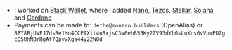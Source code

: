 - I worked on [Stack Wallet](https://github.com/cypherstack/stack_wallet), where I added [Nano](https://github.com/cypherstack/stack_wallet/pull/544), [Tezos](https://github.com/cypherstack/stack_wallet/pull/591), [Stellar](https://github.com/cypherstack/stack_wallet/pull/615), [Solana](https://github.com/cypherstack/stack_wallet/pull/816) and [Cardano](https://github.com/cypherstack/stack_wallet/pull/995)
- Payments can be made to: `dethe@monero.builders` (OpenAlias) or `88Y8RjUVEJ7dsRe1Mo4CCPAXit4uRxjsC3w6eh855Ky2ZV93dYbGsLuXns6vVpmPDZgcQSUhNBrHgAf7QpvwXga44y22W8d`
